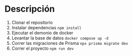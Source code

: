 # Descripción

1. Clonar el repositorio
2. Instalar dependencias ```npm install```
3. Ejecutar el demonio de docker
4. Levantar la base de datos ```docker compose up -d```
5. Correr las migraciones de Prisma ```npx prisma migrate dev```
6. Correr el proyecto ```npm run dev```

